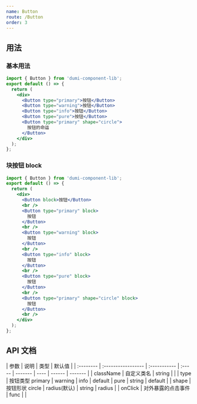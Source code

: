 ```yaml
---
name: Button
route: /Button
order: 3
---
```


## 用法

### 基本用法

```jsx
import { Button } from 'dumi-component-lib';
export default () => {
  return (
    <div>
      <Button type="primary">按钮</Button>
      <Button type="warning">按钮</Button>
      <Button type="info">按钮</Button>
      <Button type="pure">按钮</Button>
      <Button type="primary" shape="circle">
        按钮的命运
      </Button>
    </div>
  );
};
```

### 块按钮 block

```jsx
import { Button } from 'dumi-component-lib';
export default () => {
  return (
    <div>
      <Button block>按钮</Button>
      <br />
      <Button type="primary" block>
        按钮
      </Button>
      <br />
      <Button type="warning" block>
        按钮
      </Button>
      <br />
      <Button type="info" block>
        按钮
      </Button>
      <br />
      <Button type="pure" block>
        按钮
      </Button>
      <br />
      <Button type="primary" shape="circle" block>
        按钮
      </Button>
      <br />
    </div>
  );
};
```

## API 文档

| 参数      | 说明               | 类型         | 默认值 |
| :-------- | :----------------- | :----------- | :----- | ------- | ---- | ------ | ------- |
| className | 自定义类名         | string       |        |
| type      | 按钮类型 primary   | warning      | info   | default | pure | string | default |
| shape     | 按钮形状 circle    | radius(默认) | string | radius  |
| onClick   | 对外暴露的点击事件 | func         |        |
